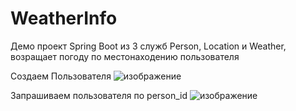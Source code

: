 # WeatherInfo
Демо проект Spring Boot из 3 служб Person, Location и Weather, возращает погоду по местонаходению пользователя

Создаем Пользователя
![изображение](https://github.com/EvgenyBayandin/WeatherInfo/assets/109107059/25d2f96f-dede-4d06-ac93-79fe482f5160)

Запрашиваем пользователя по person_id
![изображение](https://github.com/EvgenyBayandin/WeatherInfo/assets/109107059/916ffa02-a68d-440e-80dc-45855d40238d)
